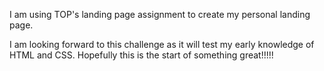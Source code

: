 I am using TOP's landing page assignment to create my personal landing page. 

I am looking forward to this challenge as it will test my early knowledge of HTML and CSS. Hopefully this is the start of something great!!!!!